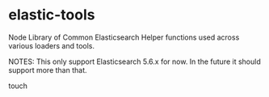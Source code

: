 # elastic-tools
Node Library of Common Elasticsearch Helper functions used across various loaders and tools.

NOTES: This only support Elasticsearch 5.6.x for now. In the future it should support more than that.

touch
